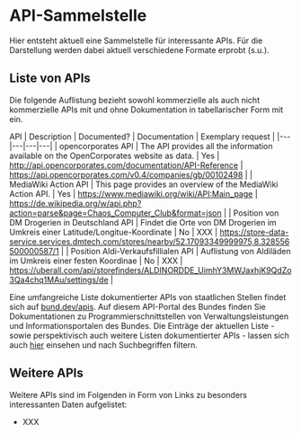 # API-Sammelstelle

Hier entsteht aktuell eine Sammelstelle für interessante APIs. Für die Darstellung werden dabei aktuell verschiedene Formate erprobt (s.u.).


## Liste von APIs

Die folgende Auflistung bezieht sowohl kommerzielle als auch nicht kommerzielle APIs mit und ohne Dokumentation in tabellarischer Form mit ein. 

API | Description | Documented? | Documentation | Exemplary request |
|---|---|---|---|
| opencorporates API | The API provides all the information available on the OpenCorporates website as data. | Yes | http://api.opencorporates.com/documentation/API-Reference | https://api.opencorporates.com/v0.4/companies/gb/00102498 |
| MediaWiki Action API | This page provides an overview of the MediaWiki Action API. | Yes | https://www.mediawiki.org/wiki/API:Main_page |  https://de.wikipedia.org/w/api.php?action=parse&page=Chaos_Computer_Club&format=json |
| Position von DM Drogerien in Deutschland API | Findet die Orte von DM Drogerien im Umkreis einer Latitude/Longitue-Koordinate | No | XXX | https://store-data-service.services.dmtech.com/stores/nearby/52.17093349999975,8.328556500000587/1 |
| Position Aldi-Verkaufsfillialen API | Auflistung von Aldiläden im Umkreis einer festen Koordinae | No | XXX | https://uberall.com/api/storefinders/ALDINORDDE_UimhY3MWJaxhjK9QdZo3Qa4chq1MAu/settings/de |

Eine umfangreiche Liste dokumentierter APIs von staatlichen Stellen findet sich auf [bund.dev/apis](https://bund.dev/apis). Auf diesem API-Portal des Bundes finden Sie Dokumentationen zu Programmierschnittstellen von Verwaltungsleistungen und Informationsportalen des Bundes. Die Einträge der aktuellen Liste - sowie perspektivisch auch weitere Listen dokumentierter APIs - lassen sich auch [hier](https://andreasfischer1985.github.io/code-snippets/html/js_apiCollection.html) einsehen und nach Suchbegriffen filtern.

## Weitere APIs

Weitere APIs sind im Folgenden in Form von Links zu besonders interessanten Daten aufgelistet:

* XXX


